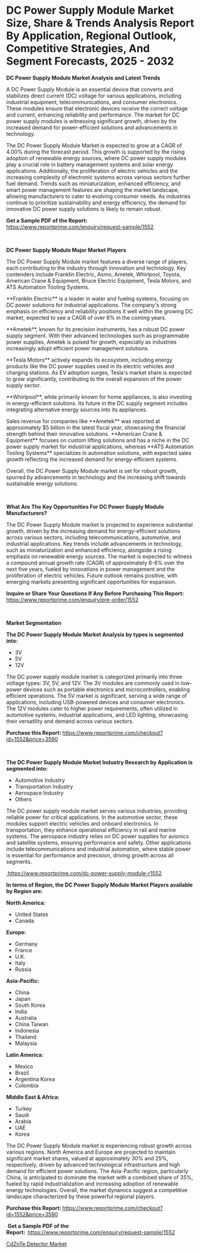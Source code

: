 <p><h1>DC Power Supply Module Market Size, Share & Trends Analysis Report By Application, Regional Outlook, Competitive Strategies, And Segment Forecasts, 2025 - 2032</h1></p><p><strong>DC Power Supply Module Market Analysis and Latest Trends</strong></p>
<p><p>A DC Power Supply Module is an essential device that converts and stabilizes direct current (DC) voltage for various applications, including industrial equipment, telecommunications, and consumer electronics. These modules ensure that electronic devices receive the correct voltage and current, enhancing reliability and performance. The market for DC power supply modules is witnessing significant growth, driven by the increased demand for power-efficient solutions and advancements in technology.</p><p>The DC Power Supply Module Market is expected to grow at a CAGR of 4.00% during the forecast period. This growth is supported by the rising adoption of renewable energy sources, where DC power supply modules play a crucial role in battery management systems and solar energy applications. Additionally, the proliferation of electric vehicles and the increasing complexity of electronic systems across various sectors further fuel demand. Trends such as miniaturization, enhanced efficiency, and smart power management features are shaping the market landscape, allowing manufacturers to cater to evolving consumer needs. As industries continue to prioritize sustainability and energy efficiency, the demand for innovative DC power supply solutions is likely to remain robust.</p></p>
<p><strong>Get a Sample PDF of the Report:&nbsp;</strong> <a href="https://www.reportprime.com/enquiry/request-sample/1552?utm_campaign=2667&utm_medium=2&utm_source=Github&utm_content=ia&utm_term=18032025&utm_id=dc-power-supply-module">https://www.reportprime.com/enquiry/request-sample/1552</a></p>
<p>&nbsp;</p>
<p><strong>DC Power Supply Module Major Market Players</strong></p>
<p><p>The DC Power Supply Module market features a diverse range of players, each contributing to the industry through innovation and technology. Key contenders include Franklin Electric, Asmo, Ametek, Whirlpool, Toyota, American Crane & Equipment, Bruce Electric Equipment, Tesla Motors, and ATS Automation Tooling Systems.</p><p>**Franklin Electric** is a leader in water and fueling systems, focusing on DC power solutions for industrial applications. The company's strong emphasis on efficiency and reliability positions it well within the growing DC market, expected to see a CAGR of over 6% in the coming years.</p><p>**Ametek**, known for its precision instruments, has a robust DC power supply segment. With their advanced technologies such as programmable power supplies, Ametek is poised for growth, especially as industries increasingly adopt efficient power management solutions. </p><p>**Tesla Motors** actively expands its ecosystem, including energy products like the DC power supplies used in its electric vehicles and charging stations. As EV adoption surges, Tesla's market share is expected to grow significantly, contributing to the overall expansion of the power supply sector.</p><p>**Whirlpool**, while primarily known for home appliances, is also investing in energy-efficient solutions. Its future in the DC supply segment includes integrating alternative energy sources into its appliances.</p><p>Sales revenue for companies like **Ametek** was reported at approximately $5 billion in the latest fiscal year, showcasing the financial strength behind their innovative solutions. **American Crane & Equipment** focuses on custom lifting solutions and has a niche in the DC power supply market for industrial applications, whereas **ATS Automation Tooling Systems** specializes in automation solutions, with expected sales growth reflecting the increased demand for energy-efficient systems.</p><p>Overall, the DC Power Supply Module market is set for robust growth, spurred by advancements in technology and the increasing shift towards sustainable energy solutions.</p></p>
<p>&nbsp;</p>
<p><strong>What Are The Key Opportunities For DC Power Supply Module Manufacturers?</strong></p>
<p><p>The DC Power Supply Module market is projected to experience substantial growth, driven by the increasing demand for energy-efficient solutions across various sectors, including telecommunications, automotive, and industrial applications. Key trends include advancements in technology, such as miniaturization and enhanced efficiency, alongside a rising emphasis on renewable energy sources. The market is expected to witness a compound annual growth rate (CAGR) of approximately 6-8% over the next five years, fueled by innovations in power management and the proliferation of electric vehicles. Future outlook remains positive, with emerging markets presenting significant opportunities for expansion.</p></p>
<p><strong>Inquire or Share Your Questions If Any Before Purchasing This Report:</strong> <a href="https://www.reportprime.com/enquiry/pre-order/1552?utm_campaign=2667&utm_medium=2&utm_source=Github&utm_content=ia&utm_term=18032025&utm_id=dc-power-supply-module">https://www.reportprime.com/enquiry/pre-order/1552</a></p>
<p>&nbsp;</p>
<p><strong>Market Segmentation</strong></p>
<p><strong>The DC Power Supply Module Market Analysis by types is segmented into:</strong></p>
<p><ul><li>3V</li><li>5V</li><li>12V</li></ul></p>
<p><p>The DC power supply module market is categorized primarily into three voltage types: 3V, 5V, and 12V. The 3V modules are commonly used in low-power devices such as portable electronics and microcontrollers, enabling efficient operations. The 5V market is significant, serving a wide range of applications, including USB-powered devices and consumer electronics. The 12V modules cater to higher power requirements, often utilized in automotive systems, industrial applications, and LED lighting, showcasing their versatility and demand across various sectors.</p></p>
<p><strong>Purchase this Report:&nbsp;</strong><a href="https://www.reportprime.com/checkout?id=1552&price=3590&utm_campaign=2667&utm_medium=2&utm_source=Github&utm_content=ia&utm_term=18032025&utm_id=dc-power-supply-module">https://www.reportprime.com/checkout?id=1552&price=3590</a></p>
<p>&nbsp;</p>
<p><strong>The DC Power Supply Module Market Industry Research by Application is segmented into:</strong></p>
<p><ul><li>Automotive Industry</li><li>Transportation Industry</li><li>Aerospace Industry</li><li>Others</li></ul></p>
<p><p>The DC power supply module market serves various industries, providing reliable power for critical applications. In the automotive sector, these modules support electric vehicles and onboard electronics. In transportation, they enhance operational efficiency in rail and marine systems. The aerospace industry relies on DC power supplies for avionics and satellite systems, ensuring performance and safety. Other applications include telecommunications and industrial automation, where stable power is essential for performance and precision, driving growth across all segments.</p></p>
<p><a href="https://www.reportprime.com/dc-power-supply-module-r1552?utm_campaign=2667&utm_medium=2&utm_source=Github&utm_content=ia&utm_term=18032025&utm_id=dc-power-supply-module">&nbsp;https://www.reportprime.com/dc-power-supply-module-r1552</a></p>
<p><strong>In terms of Region, the DC Power Supply Module Market Players available by Region are:</strong></p>
<p>
    <p> <strong> North America: </strong>
        <ul>
            <li>United States</li>
            <li>Canada</li>
        </ul>
        </p> 
    <p> <strong> Europe: </strong>
        <ul>
            <li>Germany</li>
            <li>France</li>
            <li>U.K.</li>
            <li>Italy</li>
            <li>Russia</li>
        </ul>
        </p> 
    <p> <strong> Asia-Pacific: </strong>
        <ul>
            <li>China</li>
            <li>Japan</li>
            <li>South Korea</li>
            <li>India</li>
            <li>Australia</li>
            <li>China Taiwan</li>
            <li>Indonesia</li>
            <li>Thailand</li>
            <li>Malaysia</li>
        </ul>
        </p> 
    <p> <strong> Latin America: </strong>
        <ul>
            <li>Mexico</li>
            <li>Brazil</li>
            <li>Argentina Korea</li>
            <li>Colombia</li>
        </ul>
        </p> 
    <p> <strong> Middle East & Africa: </strong>
        <ul>
            <li>Turkey</li>
            <li>Saudi</li>
            <li>Arabia</li>
            <li>UAE</li>
            <li>Korea</li>
        </ul>
    </p>
    </p>
<p><p>The DC Power Supply Module market is experiencing robust growth across various regions. North America and Europe are projected to maintain significant market shares, valued at approximately 30% and 25%, respectively, driven by advanced technological infrastructure and high demand for efficient power solutions. The Asia-Pacific region, particularly China, is anticipated to dominate the market with a combined share of 35%, fueled by rapid industrialization and increasing adoption of renewable energy technologies. Overall, the market dynamics suggest a competitive landscape characterized by these powerful regional players.</p></p>
<p><strong>Purchase this Report: </strong><a href="https://www.reportprime.com/checkout?id=1552&price=3590&utm_campaign=2667&utm_medium=2&utm_source=Github&utm_content=ia&utm_term=18032025&utm_id=dc-power-supply-module">https://www.reportprime.com/checkout?id=1552&price=3590</a></p>
<p>&nbsp;<strong>Get a Sample PDF of the Report:&nbsp;&nbsp;</strong><a href="https://www.reportprime.com/enquiry/request-sample/1552?utm_campaign=2667&utm_medium=2&utm_source=Github&utm_content=ia&utm_term=18032025&utm_id=dc-power-supply-module">https://www.reportprime.com/enquiry/request-sample/1552</a></p>
<p><strong></strong></p>
<p><p><a href="https://github.com/tandepinho3p/Market-Research-Report-List-1/blob/main/cdznte-detector-market.md?utm_campaign=2667&utm_medium=2&utm_source=Github&utm_content=ia&utm_term=18032025&utm_id=dc-power-supply-module">CdZnTe Detector Market</a></p></p>